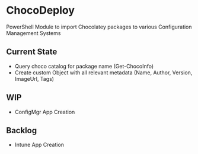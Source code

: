# ChocoDeploy
PowerShell Module to import Chocolatey packages to various Configuration Management Systems

## Current State

* Query choco catalog for package name (Get-ChocoInfo)
* Create custom Object with all relevant metadata (Name, Author, Version, ImageUrl, Tags)

## WIP

* ConfigMgr App Creation

## Backlog

* Intune App Creation